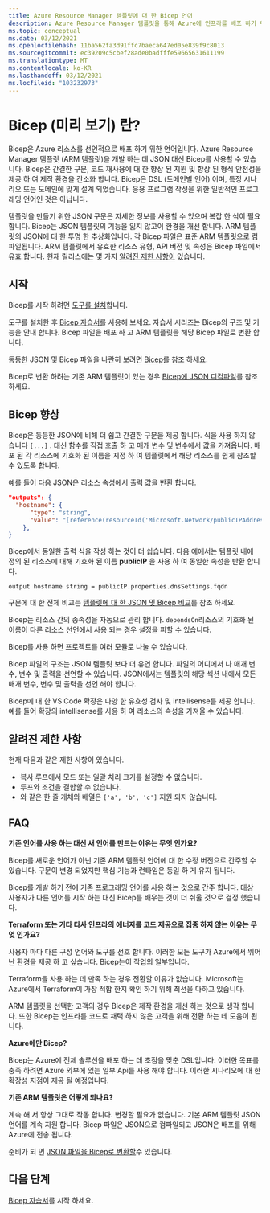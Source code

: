 ```yaml
---
title: Azure Resource Manager 템플릿에 대 한 Bicep 언어
description: Azure Resource Manager 템플릿을 통해 Azure에 인프라를 배포 하기 위한 Bicep 언어에 대해 설명 합니다.
ms.topic: conceptual
ms.date: 03/12/2021
ms.openlocfilehash: 11ba562fa3d91ffc7baeca647ed05e839f9c8013
ms.sourcegitcommit: ec39209c5cbef28ade0badfffe59665631611199
ms.translationtype: MT
ms.contentlocale: ko-KR
ms.lasthandoff: 03/12/2021
ms.locfileid: "103232973"
---
```

# <a name="what-is-bicep-preview"></a>Bicep (미리 보기) 란?

Bicep은 Azure 리소스를 선언적으로 배포 하기 위한 언어입니다. Azure Resource Manager 템플릿 (ARM 템플릿)을 개발 하는 데 JSON 대신 Bicep를 사용할 수 있습니다. Bicep은 간결한 구문, 코드 재사용에 대 한 향상 된 지원 및 향상 된 형식 안전성을 제공 하 여 제작 환경을 간소화 합니다. Bicep은 DSL (도메인별 언어) 이며, 특정 시나리오 또는 도메인에 맞게 설계 되었습니다. 응용 프로그램 작성을 위한 일반적인 프로그래밍 언어인 것은 아닙니다.

템플릿을 만들기 위한 JSON 구문은 자세한 정보를 사용할 수 있으며 복잡 한 식이 필요 합니다. Bicep는 JSON 템플릿의 기능을 잃지 않고이 환경을 개선 합니다. ARM 템플릿의 JSON에 대 한 투명 한 추상화입니다. 각 Bicep 파일은 표준 ARM 템플릿으로 컴파일됩니다. ARM 템플릿에서 유효한 리소스 유형, API 버전 및 속성은 Bicep 파일에서 유효 합니다. 현재 릴리스에는 몇 가지 [알려진 제한 사항이](#known-limitations) 있습니다.

## <a name="get-started"></a>시작

Bicep를 시작 하려면 [도구를 설치](https://github.com/Azure/bicep/blob/main/docs/installing.md)합니다.

도구를 설치한 후 [Bicep 자습서](./bicep-tutorial-create-first-bicep.md)를 사용해 보세요. 자습서 시리즈는 Bicep의 구조 및 기능을 안내 합니다. Bicep 파일을 배포 하 고 ARM 템플릿을 해당 Bicep 파일로 변환 합니다.

동등한 JSON 및 Bicep 파일을 나란히 보려면 [Bicep](https://aka.ms/bicepdemo)를 참조 하세요.

Bicep로 변환 하려는 기존 ARM 템플릿이 있는 경우 [Bicep에 JSON 디컴파일](compare-template-syntax.md#decompile-json-to-bicep)를 참조 하세요.

## <a name="bicep-improvements"></a>Bicep 향상

Bicep은 동등한 JSON에 비해 더 쉽고 간결한 구문을 제공 합니다. 식을 사용 하지 않습니다 `[...]` . 대신 함수를 직접 호출 하 고 매개 변수 및 변수에서 값을 가져옵니다. 배포 된 각 리소스에 기호화 된 이름을 지정 하 여 템플릿에서 해당 리소스를 쉽게 참조할 수 있도록 합니다.

예를 들어 다음 JSON은 리소스 속성에서 출력 값을 반환 합니다.

```json
"outputs": {
  "hostname": {
      "type": "string",
      "value": "[reference(resourceId('Microsoft.Network/publicIPAddresses', variables('publicIPAddressName'))).dnsSettings.fqdn]"
    },
}
```

Bicep에서 동일한 출력 식을 작성 하는 것이 더 쉽습니다. 다음 예에서는 템플릿 내에 정의 된 리소스에 대해 기호화 된 이름 **publicIP** 을 사용 하 여 동일한 속성을 반환 합니다.

```bicep
output hostname string = publicIP.properties.dnsSettings.fqdn
```

구문에 대 한 전체 비교는 [템플릿에 대 한 JSON 및 Bicep 비교](compare-template-syntax.md)를 참조 하세요.

Bicep는 리소스 간의 종속성을 자동으로 관리 합니다. `dependsOn`리소스의 기호화 된 이름이 다른 리소스 선언에서 사용 되는 경우 설정을 피할 수 있습니다.

Bicep를 사용 하면 프로젝트를 여러 모듈로 나눌 수 있습니다.

Bicep 파일의 구조는 JSON 템플릿 보다 더 유연 합니다. 파일의 어디에서 나 매개 변수, 변수 및 출력을 선언할 수 있습니다. JSON에서는 템플릿의 해당 섹션 내에서 모든 매개 변수, 변수 및 출력을 선언 해야 합니다.

Bicep에 대 한 VS Code 확장은 다양 한 유효성 검사 및 intellisense를 제공 합니다. 예를 들어 확장의 intellisense를 사용 하 여 리소스의 속성을 가져올 수 있습니다.

## <a name="known-limitations"></a>알려진 제한 사항

현재 다음과 같은 제한 사항이 있습니다.

* 복사 루프에서 모드 또는 일괄 처리 크기를 설정할 수 없습니다.
* 루프와 조건을 결합할 수 없습니다.
* 와 같은 한 줄 개체와 배열은 `['a', 'b', 'c']` 지원 되지 않습니다.

## <a name="faq"></a>FAQ

**기존 언어를 사용 하는 대신 새 언어를 만드는 이유는 무엇 인가요?**

Bicep를 새로운 언어가 아닌 기존 ARM 템플릿 언어에 대 한 수정 버전으로 간주할 수 있습니다. 구문이 변경 되었지만 핵심 기능과 런타임은 동일 하 게 유지 됩니다.

Bicep를 개발 하기 전에 기존 프로그래밍 언어를 사용 하는 것으로 간주 합니다. 대상 사용자가 다른 언어를 시작 하는 대신 Bicep를 배우는 것이 더 쉬울 것으로 결정 했습니다.

**Terraform 또는 기타 타사 인프라의 에너지를 코드 제공으로 집중 하지 않는 이유는 무엇 인가요?**

사용자 마다 다른 구성 언어와 도구를 선호 합니다. 이러한 모든 도구가 Azure에서 뛰어난 환경을 제공 하 고 싶습니다. Bicep는이 작업의 일부입니다.

Terraform을 사용 하는 데 만족 하는 경우 전환할 이유가 없습니다. Microsoft는 Azure에서 Terraform이 가장 적합 한지 확인 하기 위해 최선을 다하고 있습니다.

ARM 템플릿을 선택한 고객의 경우 Bicep은 제작 환경을 개선 하는 것으로 생각 합니다. 또한 Bicep는 인프라를 코드로 채택 하지 않은 고객을 위해 전환 하는 데 도움이 됩니다.

**Azure에만 Bicep?**

Bicep는 Azure에 전체 솔루션을 배포 하는 데 초점을 맞춘 DSL입니다. 이러한 목표를 충족 하려면 Azure 외부에 있는 일부 Api를 사용 해야 합니다. 이러한 시나리오에 대 한 확장성 지점이 제공 될 예정입니다.

**기존 ARM 템플릿은 어떻게 되나요?**

계속 해 서 항상 그대로 작동 합니다. 변경할 필요가 없습니다. 기본 ARM 템플릿 JSON 언어를 계속 지원 합니다. Bicep 파일은 JSON으로 컴파일되고 JSON은 배포를 위해 Azure에 전송 됩니다.

준비가 되 면 [JSON 파일을 Bicep로 변환할](compare-template-syntax.md#decompile-json-to-bicep)수 있습니다.

## <a name="next-steps"></a>다음 단계

[Bicep 자습서](./bicep-tutorial-create-first-bicep.md)를 시작 하세요.
